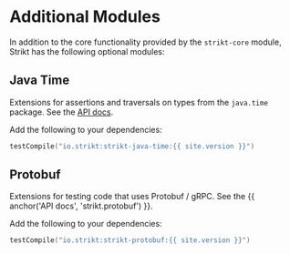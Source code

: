 ---
---

# Additional Modules

In addition to the core functionality provided by the `strikt-core` module, Strikt has the following optional modules:

## Java Time

Extensions for assertions and traversals on types from the `java.time` package.
See the [API docs](/api/strikt-java-time/).

Add the following to your dependencies:

```kotlin
testCompile("io.strikt:strikt-java-time:{{ site.version }}")
``` 

## Protobuf

Extensions for testing code that uses Protobuf / gRPC.
See the {{ anchor('API docs', 'strikt.protobuf') }}.

Add the following to your dependencies:

```kotlin
testCompile("io.strikt:strikt-protobuf:{{ site.version }}")
``` 
